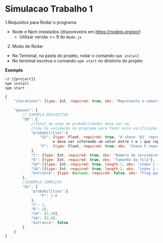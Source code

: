# Simulacao Trabalho 1

1.Requisitos para Rodar o programa   
* Node e Npm instalados (disponíveins em https://nodejs.org/en/) 
  * Utilizar versão >= 9 do ````Node.js````
2. Modo de Rodar     
* No Terminal, na pasta do projeto, rodar o comando ````npm install````   
* No terminal escreva o comando ````npm start```` no diretório do projeto

**Exemplo**
````sh
cd {{project}}
npm install
npm start
````

````js
{
    "iterations": {type: Int, required: true, obs: "Representa o número de iterações"},
    
    "queues": {
        // EXEMPLO DESCRITIVO
        "Q0": {
            //Total da soma de probabilidades deve ser um, 
            //não há validação no programa para fazer esta verificação
            "probabilities":{
                "Q1": {type: Float, required: true, "A chave 'Q1' representa o destino, 
                      e deve ser informado um valor entre 0 e 1 que represente a probabilidade de mudaça de estado"},
                "F":  {type: Float, required: true, obs: "Chave F repersenta a saída"}
            },
            "C": {type: Int, required: true, obs: "Número de servidores"},
            "K": {type: Int, required: true, obs: "tamanho da fila"},
            "CH":[{type: Int, required: true, length:2, obs: "index 1 representa o min e index 2 o max"}],
            "SA":[{type: Int, required: true, length:2, obs: "index 1 representa o min e index 2 o max"}],
            "entrance": {type: Boolean, required: false, obs: "Flag que indica se é entrada" }
        },
        //EXEMPLO COMPLETO
        "Q1": {
            "probabilities":{
                "F": 1.0
            },
            "C": 1,
            "K": 10,
            "CH": [3,10],
            "SA": [3,8],
            "entrance": false
        }
    }
}
````
